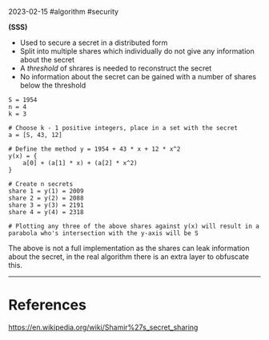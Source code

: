 2023-02-15
#algorithm #security 

**(SSS)**


- Used to secure a secret in a distributed form
- Split into multiple shares which individually do not give any information about the secret
- A *threshold* of shrares is needed to reconstruct the secret
- No information about the secret can be gained with a number of shares below the threshold

```
S = 1954
n = 4
k = 3

# Choose k - 1 positive integers, place in a set with the secret
a = [S, 43, 12]

# Define the method y = 1954 + 43 * x + 12 * x^2
y(x) = {
	a[0] + (a[1] * x) + (a[2] * x^2)
}

# Create n secrets
share 1 = y(1) = 2009
share 2 = y(2) = 2088
share 3 = y(3) = 2191
share 4 = y(4) = 2318

# Plotting any three of the above shares against y(x) will result in a parabola who's intersection with the y-axis will be S
```


The above is not a full implementation as the shares can leak information about the secret, in the real algorithm there is an extra layer to obfuscate this.


---
# References

https://en.wikipedia.org/wiki/Shamir%27s_secret_sharing